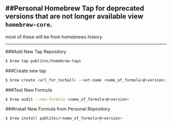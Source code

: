 ##Personal Homebrew Tap for deprecated versions that are not longer available view `homebrew-core`.
---
most of these will be from homebrews history.

---
###Add New Tap Repository
```bash
$ brew tap pablitoc/homebrew-taps
```

###Create new tap
```bash
$ brew create <url_for_tarball> --set-name <name_of_formula>@<version>
```

###Test New Formula
```bash
$ brew audit --new-formula <name_of_formula>@<version>
```

###Install New Formula from Personal Repository
```bash
$ brew install pablitoc/<name_of_formula>@<version>
```

